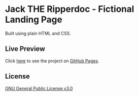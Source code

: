 # Jack THE Ripperdoc - Fictional Landing Page

Built using plain HTML and CSS.

## Live Preview

Click [here](https://tolunaydundar.github.io/jacktheripperdoc/) to see the project on [GitHub Pages](https://pages.github.com/).

## License

[GNU General Public License v3.0](https://github.com/tolunaydundar/jacktheripperdoc/blob/main/LICENSE)

